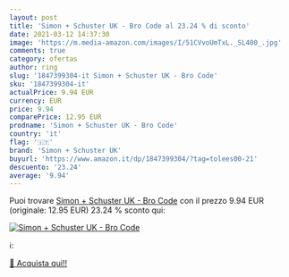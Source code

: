 ```yaml
---
layout: post
title: 'Simon + Schuster UK - Bro Code al 23.24 % di sconto'
date: 2021-03-12 14:37:30
image: 'https://m.media-amazon.com/images/I/51CVvoUmTxL._SL400_.jpg'
comments: true
category: ofertas
author: ring
slug: '1847399304-it Simon + Schuster UK - Bro Code'
sku: '1847399304-it'
actualPrice: 9.94 EUR
currency: EUR
price: 9.94
comparePrice: 12.95 EUR
prodname: 'Simon + Schuster UK - Bro Code'
country: 'it'
flag: '🇮🇹'
brand: 'Simon + Schuster UK'
buyurl: 'https://www.amazon.it/dp/1847399304/?tag=tolees00-21'
descuento: '23.24'
average: '9.94'
---
```


Puoi trovare [Simon + Schuster UK - Bro Code](https://www.amazon.it/dp/1847399304/?tag=tolees00-21) con il prezzo 9.94 EUR (originale: 12.95 EUR) 23.24 % sconto qui:

[![Simon + Schuster UK - Bro Code](https://m.media-amazon.com/images/I/51CVvoUmTxL._SL400_.jpg)](https://www.amazon.it/dp/1847399304/?tag=tolees00-21)

ℹ️:


[🛒 Acquista qui!!](https://www.amazon.it/dp/1847399304/?tag=tolees00-21)
